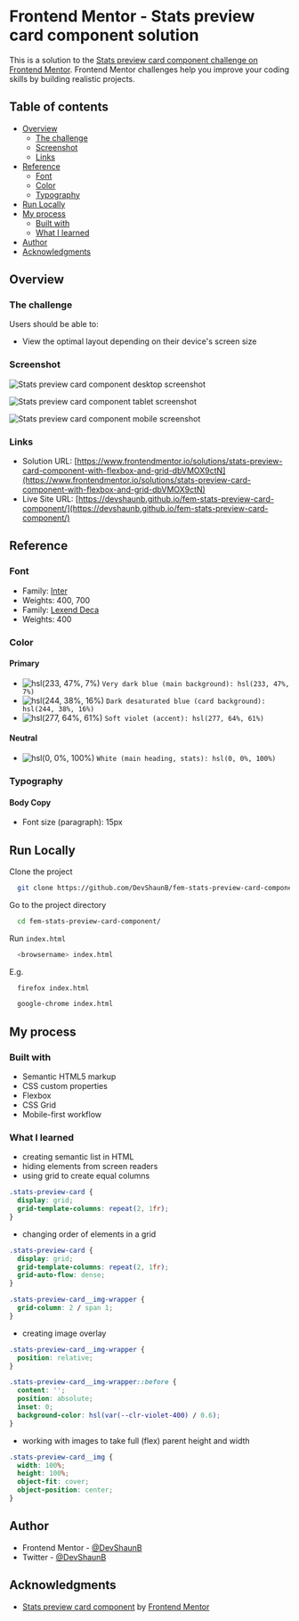 # Frontend Mentor - Stats preview card component solution

This is a solution to the [Stats preview card component challenge on Frontend Mentor](https://www.frontendmentor.io/challenges/stats-preview-card-component-8JqbgoU62). Frontend Mentor challenges help you improve your coding skills by building realistic projects.

## Table of contents

- [Overview](#overview)
  - [The challenge](#the-challenge)
  - [Screenshot](#screenshot)
  - [Links](#links)
- [Reference](#reference)
  - [Font](#font)
  - [Color](#color)
  - [Typography](#typography)
- [Run Locally](#run-locally)
- [My process](#my-process)
  - [Built with](#built-with)
  - [What I learned](#what-i-learned)
- [Author](#author)
- [Acknowledgments](#acknowledgments)

## Overview

### The challenge

Users should be able to:

- View the optimal layout depending on their device's screen size

### Screenshot

![Stats preview card component desktop screenshot](https://devshaunb.github.io/fem-stats-preview-card-component/screenshots/desktop.png)

![Stats preview card component tablet screenshot](https://devshaunb.github.io/fem-stats-preview-card-component/screenshots/tablet.png)

![Stats preview card component mobile screenshot](https://devshaunb.github.io/fem-stats-preview-card-component/screenshots/mobile.png)

### Links

- Solution URL: [https://www.frontendmentor.io/solutions/stats-preview-card-component-with-flexbox-and-grid-dbVMOX9ctN](https://www.frontendmentor.io/solutions/stats-preview-card-component-with-flexbox-and-grid-dbVMOX9ctN)
- Live Site URL: [https://devshaunb.github.io/fem-stats-preview-card-component/](https://devshaunb.github.io/fem-stats-preview-card-component/)

## Reference

### Font

- Family: [Inter](https://fonts.google.com/specimen/Inter)
- Weights: 400, 700
  <br>
- Family: [Lexend Deca](https://fonts.google.com/specimen/Lexend+Deca)
- Weights: 400

### Color

#### Primary

- ![hsl(233, 47%, 7%)](https://via.placeholder.com/10/090b1a?text=+) `Very dark blue (main background): hsl(233, 47%, 7%)`
- ![hsl(244, 38%, 16%)](https://via.placeholder.com/10/1b1938?text=+) `Dark desaturated blue (card background): hsl(244, 38%, 16%)`
- ![hsl(277, 64%, 61%)](https://via.placeholder.com/10/aa5cdb?text=+) `Soft violet (accent): hsl(277, 64%, 61%)`

#### Neutral

- ![hsl(0, 0%, 100%)](https://via.placeholder.com/10/ffffff?text=+) `White (main heading, stats): hsl(0, 0%, 100%)`

### Typography

#### Body Copy

- Font size (paragraph): 15px

## Run Locally

Clone the project

```bash
  git clone https://github.com/DevShaunB/fem-stats-preview-card-component.git
```

Go to the project directory

```bash
  cd fem-stats-preview-card-component/
```

Run `index.html`

```bash
  <browsername> index.html
```

E.g.

```bash
  firefox index.html
```

```bash
  google-chrome index.html
```

## My process

### Built with

- Semantic HTML5 markup
- CSS custom properties
- Flexbox
- CSS Grid
- Mobile-first workflow

### What I learned

- creating semantic list in HTML
- hiding elements from screen readers
- using grid to create equal columns

```css
.stats-preview-card {
  display: grid;
  grid-template-columns: repeat(2, 1fr);
}
```

- changing order of elements in a grid

```css
.stats-preview-card {
  display: grid;
  grid-template-columns: repeat(2, 1fr);
  grid-auto-flow: dense;
}

.stats-preview-card__img-wrapper {
  grid-column: 2 / span 1;
}
```

- creating image overlay

```css
.stats-preview-card__img-wrapper {
  position: relative;
}

.stats-preview-card__img-wrapper::before {
  content: '';
  position: absolute;
  inset: 0;
  background-color: hsl(var(--clr-violet-400) / 0.6);
}
```

- working with images to take full (flex) parent height and width

```css
.stats-preview-card__img {
  width: 100%;
  height: 100%;
  object-fit: cover;
  object-position: center;
}
```

## Author

- Frontend Mentor - [@DevShaunB](https://www.frontendmentor.io/profile/DevShaunB)
- Twitter - [@DevShaunB](https://www.twitter.com/DevShaunB)

## Acknowledgments

- [Stats preview card component](https://www.frontendmentor.io/challenges/stats-preview-card-component-8JqbgoU62) by [Frontend Mentor](https://www.frontendmentor.io/)
